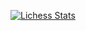 [![Lichess Stats](https://lichess-readme-stats.vercel.app/api?username=Noobmasterplayer123&theme=dark)](https://lichess.org/@/Noobmasterplayer123)
